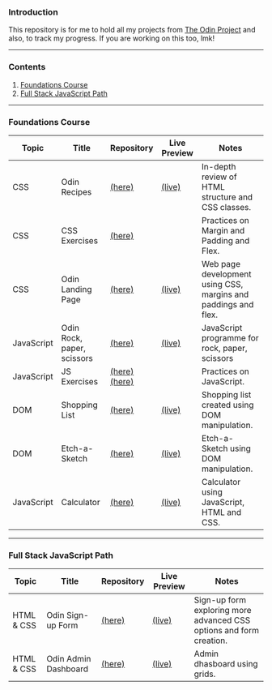 ### Introduction

This repository is for me to hold all my projects from [The Odin Project](https://www.theodinproject.com/) and also, to track my progress. If you are working on this too, lmk!

---

### Contents
1. [Foundations Course](#foundi)
2. [Full Stack JavaScript Path](#fsjs)

---

<a id="foundi"></a>
### Foundations Course

| Topic | Title | Repository | Live Preview|  Notes |
|-------|-------|------------|-------------|--------|
| CSS   | Odin Recipes | [(here)](https://github.com/leecharlenej/odin-recipes) | [(live)](https://leecharlenej.github.io/odin-recipes/) | In-depth review of HTML structure and CSS classes.
| CSS   | CSS Exercises | [(here)](https://github.com/leecharlenej/css-exercises) |  | Practices on Margin and Padding and Flex.
| CSS   | Odin Landing Page | [(here)](https://github.com/leecharlenej/odin-landing-page)| [(live)](https://leecharlenej.github.io/odin-landing-page/first_attempt/) |Web page development using CSS, margins and paddings and flex.
| JavaScript | Odin Rock, paper, scissors | [(here)](https://github.com/leecharlenej/odin-rock-paper-scissors) | [(live)](https://leecharlenej.github.io/odin-rock-paper-scissors/) | JavaScript programme for rock, paper, scissors |
| JavaScript | JS Exercises | [(here)](https://github.com/leecharlenej/javascript-exercises) <br> [(here)](https://github.com/leecharlenej/JavaScript30)| | Practices on JavaScript.
| DOM   | Shopping List | [(here)](Foundations/shopping-list.html) | [(live)](https://leecharlenej.github.io/theodinproject/odin-shopping-list/) | Shopping list created using DOM manipulation. |
| DOM   | Etch-a-Sketch | [(here)](https://github.com/leecharlenej/odin-etch-a-sketch) | [(live)](https://leecharlenej.github.io/odin-etch-a-sketch/) | Etch-a-Sketch using DOM manipulation. |
| JavaScript | Calculator | [(here)](https://github.com/leecharlenej/odin-calculator) | [(live)](https://leecharlenej.github.io/odin-calculator/) | Calculator using JavaScript, HTML and CSS. |
---

<a id="fsjs"></a>
### Full Stack JavaScript Path

| Topic | Title | Repository | Live Preview|  Notes |
|-------|-------|------------|-------------|--------|
| HTML & CSS | Odin Sign-up Form | [(here)](https://github.com/leecharlenej/odin-sign-up-form) | [(live)](https://leecharlenej.github.io/odin-sign-up-form/) | Sign-up form exploring more advanced CSS options and form creation. |
| HTML & CSS | Odin Admin Dashboard | [(here)](https://github.com/leecharlenej/odin-admin-dashboard) | [(live)](https://leecharlenej.github.io/odin-admin-dashboard/) | Admin dhasboard using grids.